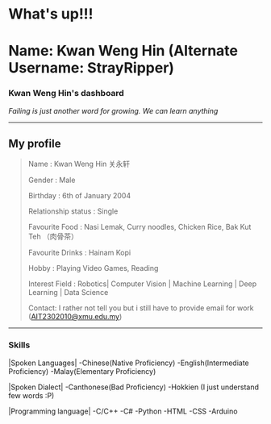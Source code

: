 # What's up!!!
# Name: Kwan Weng Hin (Alternate Username: StrayRipper)
### Kwan Weng Hin's dashboard
*Failing is just another word for growing. We can learn anything*

-----------------------------------------------------
## My profile

> Name                : Kwan Weng Hin 关永轩
>
> Gender              : Male
>
> Birthday            : 6th of January 2004
>
> Relationship status : Single
>
>Favourite Food       : Nasi Lemak, Curry noodles, Chicken Rice, Bak Kut Teh （肉骨茶）
>
>Favourite Drinks     : Hainam Kopi
>
>Hobby                : Playing Video Games, Reading 
>
>Interest Field       : Robotics| Computer Vision | Machine Learning | Deep Learning | Data Science
>
>Contact: I rather not tell you but i still have to provide email for work (AIT2302010@xmu.edu.my)

-----------------------------------------------------

### Skills

  |Spoken Languages|
 -Chinese(Native Proficiency)
 -English(Intermediate Proficiency)
 -Malay(Elementary Proficiency)

  |Spoken Dialect|
 -Canthonese(Bad Proficiency)
 -Hokkien (I just understand few words :P)

  |Programming language|
 -C/C++
 -C#
 -Python
 -HTML
 -CSS
 -Arduino


